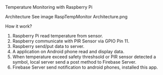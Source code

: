 Temperature Monitoring with Raspberry Pi

Architecture
See image RaspTempMonitor Architecture.png

How it work?
1.  Raspberry Pi read temperature from sensor.
2.  Raspberry communicate with PIR Sensor via GPIO Pin 11.
3.  Raspberry send/put data to server.
4.  A application on Android phone read and display data.
5.  When temperature exceed safety threshsold or PIR sensor detected a symbol, local server send a post method to Firebase Server.
6.  Firebase Server send notification to android phones, installed this app.
